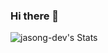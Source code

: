 ### Hi there 👋

<!--
**jasong-dev/jasong-dev** is a ✨ _special_ ✨ repository because its `README.md` (this file) appears on your GitHub profile.

Here are some ideas to get you started:

- 🔭 I’m currently working on ...
- 🌱 I’m currently learning ...
- 👯 I’m looking to collaborate on ...
- 🤔 I’m looking for help with ...
- 💬 Ask me about ...
- 📫 How to reach me: ...
- 😄 Pronouns: ...
- ⚡ Fun fact: ...
-->

![jasong-dev's Stats](https://github-readme-stats.vercel.app/api?username=jasong-dev&theme=dark&show_icons=true&hide_border=true&count_private=true)

